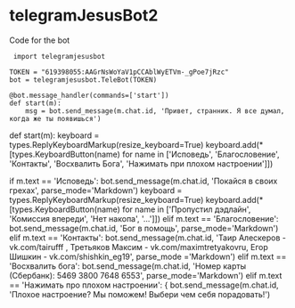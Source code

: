 # telegramJesusBot2
Code for the bot

	 import telegramjesusbot

	TOKEN = "619398055:AAGrNsWoYaV1pCCAblWyETVm-_gPoe7jRzc"
	bot = telegramjesusbot.TeleBot(TOKEN)

	@bot.message_handler(commands=['start'])
	def start(m):
		msg = bot.send_message(m.chat.id, 'Привет, странник. Я все думал, когда же ты появишься')


def start(m):
	keyboard = types.ReplyKeyboardMarkup(resize_keyboard=True)
	keyboard.add(*[types.KeyboardButton(name) for name in ['Исповедь', 'Благословение', 'Контакты', 'Восхвалить Бога', 'Нажимать при плохом настроении']])

if m.text == 'Исповедь':
	bot.send_message(m.chat.id, 'Покайся в своих грехах', parse_mode='Markdown')
	keyboard = types.ReplyKeyboardMarkup(resize_keyboard=True)
	keyboard.add(*[types.KeyboardButton(name) for name in ['Пропустил дэдлайн', 'Комиссия впереди', 'Нет накопа', '...']])
elif m.text == 'Благословение':
	bot.send_message(m.chat.id, 'Бог в помощь', parse_mode='Markdown')
elif m.text == 'Контакты':
	bot.send_message(m.chat.id, 'Таир Алескеров - vk.com/tairufff , Третьяков Максим - vk.com/maximtretyakovru, Егор Шишкин - vk.com/shishkin_eg19', parse_mode ='Markdown')
elif m.text == 'Восхвалить бога':
	bot.send_message(m.chat.id, 'Номер карты (Сбербанк): 5469 3800 7648 6553', parse_mode='Markdown')
elif m.text == 'Нажимать про плохом настроении':
{
	bot.send_message(m.chat.id, 'Плохое настроение? Мы поможем! Выбери чем себя порадовать!')
